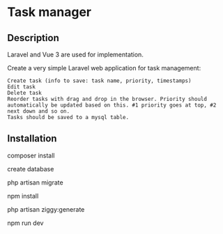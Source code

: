 # Task manager
<h2>Description</h2>

<p>
    Laravel and Vue 3 are used for implementation.
</p>

<p>
    Create a very simple Laravel web application for task management:

    Create task (info to save: task name, priority, timestamps)
    Edit task
    Delete task
    Reorder tasks with drag and drop in the browser. Priority should automatically be updated based on this. #1 priority goes at top, #2 next down and so on.
    Tasks should be saved to a mysql table.
</p>

<h2>Installation</h2>

<div>
    <p>composer install</p>
    <p>create database</p>
    <p>php artisan migrate</p>
    <p>npm install</p>
    <p>php artisan ziggy:generate</p>
    <p>npm run dev</p>
</div>
